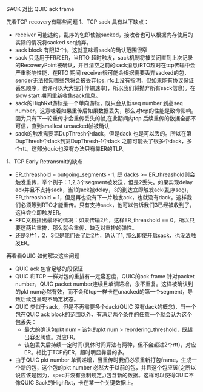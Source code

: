 SACK 对比 QUIC ack frame

先看TCP recovery有哪些问题
1、TCP sack 具有以下缺点：
 - receiver 可能违约，乱序的包即使被sacked，接收者也可以根据内存使用的实际的情况将sacked seq抛弃。
 - sack block 有限(3个)，这就意味着sack的确认范围很窄
 - sack 只适用于FR和ER，当RTO 超时触发，sack机制将被关闭直到上次记录的RecoveryPoint被确认，并且清空之前的sack消息(RTO超时在tcp传输中会严重影响性能，在RTO 期间 receiver很可能会根据需要丢弃sacked的包，sender无法预知哪些包将会被丢弃(ps: rfc上没有指明，但如果能有协议保证丢包顺序，也许可以大大提升传输速率)，所以我们将抛弃所有sack信息)。在slow start 期间重新收集sack信息。
 - sack的HighRxt游标是一个单向游标，既只会从低seq number 到高seq number。这意味着如果重传后如果数据丢失，那么对tcp的性能是致命影响。因为只有下一轮重传才会重传丢失的帧,在此期间内tcp 后续重传的数据全部不可信，直到smallest unsacked帧被确认
 - sack的触发需要第DupThresh个dack，但是dack 也是可以丢的。所以在第DupThresh个dack到第DupThresh-1个dack 之前可能丢了很多个dack，多个rtt。这部分quic也没有办法只有靠ER的TLP。

1、TCP Early Retransmit的缺点
 - ER_threashold = outgoing_segments - 1, 既 dacks >= ER_threashold则会触发重传，举个例子：1,2,3个segment被发送，但是2丢失。如果实现delay ack并且不支持sack，当1的ack被delay，3的到达立即触发ack(乱序seg)，ER_threashold = 1，但是再也没有下一片触发ack，也就没有dack。这样我们必须等到RTO才能重传。只有支持sack，他可以告诉我们3已经被收到了，这样会立即触发ER。
 - RFC文档指出最坏的情况：如果传输2片，这样ER_threashold == 0，所以只要这两片重排，那么就会重传，缺乏对重排的弹性。
 - 还是3片1，2，3但是我们丢了后2片，确认了1, 那么即使开启sack，也没法触发ER。

再看看QUIC 如何解决这些问题
 - QUIC ack 包含足够的段保证
 - QUIC 和TCP 一样对包的重排有一定容忍度，QUIC的ack frame 针对packet number，QUIC packet number连续且单调递增，永不重复。这样被确认到的pkt num必然有效，而不会和tcp一样卡在unacked的第一个segment，导致后续包呈现不确定状态。
 - QUIC 类似于sack，但是不再需要多个dack(QUIC 没有dack的概念)，当一个包在QUIC ack block的范围以外，有满足两个条件的任意一个就会认为这个包丢失：
   - 最大的确认包pkt num - 该包的pkt num > reordering_threshold，既超出容忍阈值。对应FR。
   - 该包丢失后持续一定时间(具体时间算法有两种，但不会超过2个rtt)，对应ER。相比于TCP的ER，超时明显靠谱的多。
 - 由于QUIC pkt number 单调递增，当重传时我们必须重新打包frame，生成一个新的包，这个包的pkt number 必然大于以前的包，并且这个包应该(之所以说应该是因为，spec并没有强制规定。)包含新的数据。这样可以使得QUIC不像QUIC Sack的HighRxt，卡在某一个关键数据上。
